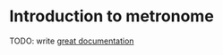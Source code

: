 # Introduction to metronome

TODO: write [great documentation](http://jacobian.org/writing/what-to-write/)

